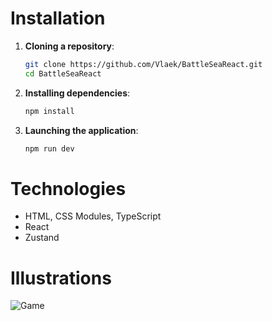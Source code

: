 # Installation

1. **Cloning a repository**:

   ```bash
   git clone https://github.com/Vlaek/BattleSeaReact.git
   cd BattleSeaReact
   ```

2. **Installing dependencies**:

   ```bash
   npm install
   ```

3. **Launching the application**:
   ```bash
   npm run dev
   ```

# Technologies

- HTML, CSS Modules, TypeScript
- React
- Zustand

# Illustrations

![Game](https://i.imgur.com/0nVIbXh.png 'Game')
